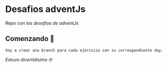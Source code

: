 # Desafios adventJs

_Repo con los desafios de adventJs_

## Comenzando 🚀

```
Voy a crear una branch para cada ejercicio con su correspondiente day.
```
_Estuvo divertidisimo 🤓_
